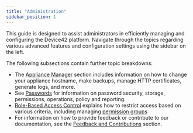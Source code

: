 ```yaml
---
title: "Administration"
sidebar_position: 1
---
```


This guide is designed to assist administrators in efficiently managing and configuring the Device42 platform. Navigate through the topics regarding various advanced features and configuration settings using the sidebar on the left.

The following subsections contain further topic breakdowns: 

- The [Appliance Manager](appliance-manager/index.md) section includes information on how to change your appliance hostname, make backups, manage HTTP certificates, generate logs, and more.
- See [Passwords](passwords/index.md) for information on password security, storage, permissions, operations, policy and reporting.
- [Role-Based Access Control](role-based-access-control/index.md) explains how to restrict access based on various criteria, including managing [permission groups](role-based-access-control/role-based-permissions-and-access.md)
- For information on how to provide feedback or contribute to our documentation, see the [Feedback and Contributions](feedback-and-contributions/index.md) section.
